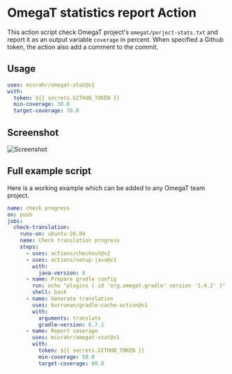# OmegaT statistics report Action

This action script check OmegaT project's `omegat/porject-stats.txt` and report it
as an output variable `coverage` in percent.
When specified a Github token, the action also add a comment to the commit.

## Usage

```yaml
uses: miurahr/omegat-stat@v1
with:
  token: ${{ secrets.GITHUB_TOKEN }}
  min-coverage: 30.0
  target-coverage: 70.0
```

## Screenshot

![Screenshot](https://raw.githubusercontent.com/miurahr/omegat-stat/main/img/omegat-stat-snapshot-progress-bar.png)

## Full example script

Here is a working example which can be added to any OmegaT team project.

```yaml
name: check progress
on: push
jobs:
  check-translation:
    runs-on: ubuntu-20.04
    name: Check translation progress
    steps:
      - uses: actions/checkout@v2
      - uses: actions/setup-java@v1
        with:
          java-version: 8
      - name: Prepare gradle config
        run: echo "plugins { id 'org.omegat.gradle' version '1.4.2' }" > build.gradle
        shell: bash
      - name: Generate translation
        uses: burrunan/gradle-cache-action@v1
        with:
          arguments: translate
          gradle-version: 6.7.1
      - name: Report coverage
        uses: miurahr/omegat-stat@v1
        with:
          token: ${{ secrets.GITHUB_TOKEN }}
          min-coverage: 50.0
          target-coverage: 80.0
```
